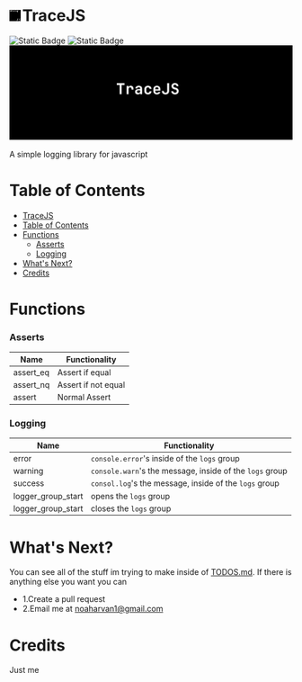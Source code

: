 # <img src="./assets/TraceJS_logo_32x32.png" width="20" height="20" style="margin-right: 3px;">TraceJS
![Static Badge](https://img.shields.io/badge/Release-1.0-blue)
![Static Badge](https://img.shields.io/badge/Made_In-JS-yellow)
![Logo](./assets/TraceJS_banner.png)

A simple logging library for javascript

# Table of Contents
- [TraceJS](#tracejs)
- [Table of Contents](#table-of-contents)
- [Functions](#functions)
    - [Asserts](#asserts)
    - [Logging](#logging)
- [What's Next?](#whats-next)
- [Credits](#credits)

# Functions
### Asserts
| Name | Functionality |
| ---- | ------------- |
| assert_eq | Assert if equal |
| assert_nq | Assert if not equal |
| assert | Normal Assert |

### Logging
| Name | Functionality |
| ---- | ------------- |
| error | `console.error`'s inside of the `logs` group |
| warning | `console.warn`'s the message, inside of the `logs` group |
| success | `consol.log`'s the message, inside of the `logs` group |
| logger_group_start | opens the `logs` group |
| logger_group_start | closes the `logs` group |

# What's Next?
You can see all of the stuff im trying to make inside of [TODOS.md](TODOS.md). If there is anything else you want you can
- 1.Create a pull request
- 2.Email me at noaharvan1@gmail.com
# Credits
Just me
